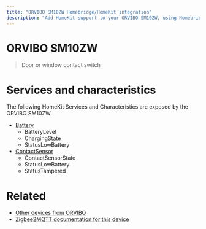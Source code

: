 ```yaml
---
title: "ORVIBO SM10ZW Homebridge/HomeKit integration"
description: "Add HomeKit support to your ORVIBO SM10ZW, using Homebridge, Zigbee2MQTT and homebridge-z2m."
---
```

<!---
This file has been GENERATED using src/docgen/docgen.ts
DO NOT EDIT THIS FILE MANUALLY!
-->
# ORVIBO SM10ZW
> Door or window contact switch


# Services and characteristics
The following HomeKit Services and Characteristics are exposed by
the ORVIBO SM10ZW

* [Battery](../../battery.md)
  * BatteryLevel
  * ChargingState
  * StatusLowBattery
* [ContactSensor](../../sensors.md)
  * ContactSensorState
  * StatusLowBattery
  * StatusTampered


# Related
* [Other devices from ORVIBO](../index.md#orvibo)
* [Zigbee2MQTT documentation for this device](https://www.zigbee2mqtt.io/devices/SM10ZW.html)